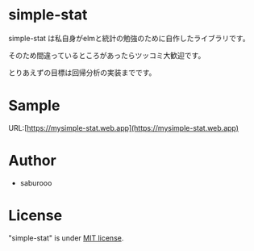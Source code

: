 # simple-stat

simple-stat は私自身がelmと統計の勉強のために自作したライブラリです。

そのため間違っているところがあったらツッコミ大歓迎です。

とりあえずの目標は回帰分析の実装までです。

# Sample

URL:[https://mysimple-stat.web.app](https://mysimple-stat.web.app)

# Author

* saburooo

# License

"simple-stat" is under [MIT license](https://en.wikipedia.org/wiki/MIT_License).
